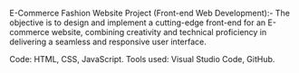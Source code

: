 E-Commerce Fashion Website Project (Front-end Web Development):- The objective is to design and implement a cutting-edge front-end for an E-commerce website, combining creativity and technical proficiency in delivering a seamless and responsive user interface.

Code: HTML, CSS, JavaScript. Tools used: Visual Studio Code, GitHub.
